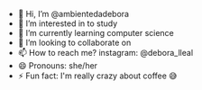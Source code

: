 - 👋 Hi, I’m @ambientedadebora
- 👀 I’m interested in to study
- 🌱 I’m currently learning computer science
- 💞️ I’m looking to collaborate on
- 📫 How to reach me? instagram: @debora_lleal
- 😄 Pronouns: she/her
- ⚡ Fun fact: I'm really crazy about coffee &#128517;

<!---
ambientedadebora/ambientedadebora is a ✨ special ✨ repository because its `README.md` (this file) appears on your GitHub profile.
You can click the Preview link to take a look at your changes.
--->
